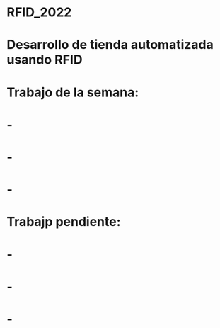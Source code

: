 # RFID_2022
# Desarrollo de tienda automatizada usando RFID
# Trabajo de la semana: 
# -
# -
# -
# Trabajp pendiente: 
# -
# -
# -
 